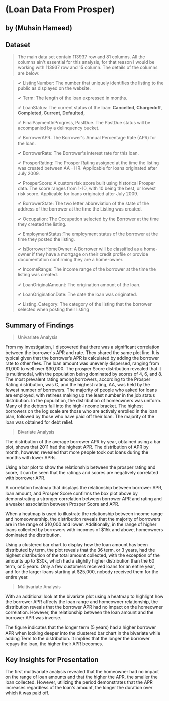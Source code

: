# (Loan Data From Prosper)
## by (Muhsin Hameed)


## Dataset

> The main data set contain 113937 row and 81 columns. All the columns ain't essential for this analysis, for that reason I would be working with 113937 row and 15 column. The details of the columns are below:

> <p> ✔ ListingNumber: The number that uniquely identifies the listing to the public as displayed on the website. </p>
> <p> ✔ Term: The length of the loan expressed in months. </p>
> <p> ✔ LoanStatus: The current status of the loan: <b> Cancelled, Chargedoff, Completed, Current, Defaulted,</b> </p>
> <p> ✔ FinalPaymentInProgress, PastDue. The PastDue status will be accompanied by a delinquency bucket.</p>
> <p> ✔ BorrowerAPR: The Borrower's Annual Percentage Rate (APR) for the loan. </p>
> <p> ✔ BorrowerRate: The Borrower's interest rate for this loan. </p>
> <p> ✔ ProsperRating: The Prosper Rating assigned at the time the listing was created between AA - HR. Applicable for loans originated after July 2009. </p>
> <p> ✔ ProsperScore: A custom risk score built using historical Prosper data. The score ranges from 1-10, with 10 being the best, or lowest risk score. Applicable for loans originated after July 2009. </p>
> <p> ✔ BorrowerState: The two letter abbreviation of the state of the address of the borrower at the time the Listing was created. </p>
> <p> ✔ Occupation: The Occupation selected by the Borrower at the time they created the listing. </p>
> <p> ✔ EmploymentStatus:The employment status of the borrower at the time they posted the listing. </p>
> <p> ✔ IsBorrowerHomeOwner: A Borrower will be classified as a home-owner if they have a mortgage on their credit profile or provide documentation confirming they are a home-owner. </p>
> <p> ✔ IncomeRange: The income range of the borrower at the time the listing was created. </p>
> <p> ✔ LoanOriginalAmount: The origination amount of the loan. </p>
> <p> ✔ LoanOriginationDate: The date the loan was originated. </p>
> <p> ✔ Listing_Category: The category of the listing that the borrower selected when posting their listing </p>


## Summary of Findings

> Univariate Analysis

From my investigation, I discovered that there was a significant correlation between the borrower's APR and rate. They shared the same plot line. It is typical given that the borrower’s APR is calculated by adding the borrower rate to other fees. The loan amount was unevenly dispersed, ranging from $1,000 to well over $30,000. The prosper Score distribution revealed that it is multimodal, with the population being dominated by scores of 4, 6, and 8. The most prevalent rating among borrowers, according to the Prosper Rating distribution, was C, and the highest rating, AA, was held by the fewest number of borrowers. The majority of people who asked for loans are employed, with retirees making up the least number in the job status distribution. In the population, the distribution of homeowners was uniform. Many of the debtors fall into the high-income bracket. The highest borrowers on the log scale are those who are actively enrolled in the loan plan, followed by those who have paid off their loan. The majority of the loan was obtained for debt relief.

> Bivariate Analysis

The distribution of the average borrower APR by year, obtained using a bar plot, shows that 2011 had the highest APR.  The distribution of APR by month, however, revealed that more people took out loans during the months with lower APRs.

Using a bar plot to show the relationship between the prosper rating and score, it can be seen that the ratings and scores are negatively correlated with borrower APR. 

A correlation heatmap that displays the relationship between borrower APR, loan amount, and Prosper Score confirms the box plot above by demonstrating a stronger correlation between borrower APR and rating and a weaker association between Prosper Score and APR.

When a heatmap is used to illustrate the relationship between income range and homeownership, the distribution reveals that the majority of borrowers are in the range of $10,000 and lower. Additionally, in the range of higher loans collected by borrowers with incomes of $15k and above, homeowners dominated the distribution.

Using a clustered bar chart to display how the loan amount has been distributed by term, the plot reveals that the 36 term, or 3 years, had the highest distribution of the total amount collected, with the exception of the amounts up to $30k, which had a slightly higher distribution than the 60 term, or 5 years. Only a few customers received loans for an entire year, and for the larger loans starting at $25,000, nobody received them for the entire year.

> Multivariate Analysis

With an additional look at the bivariate plot using a heatmap to highlight how the borrower APR affects the loan range and homeowner relationship, the distribution reveals that the borrower APR had no impact on the homeowner correlation. However, the relationship between the loan amount and the borrower APR was inverse.


The figure indicates that the longer term (5 years) had a higher borrower APR when looking deeper into the clustered bar chart in the bivariate while adding Term to the distribution. It implies that the longer the borrower repays the loan, the higher their APR becomes.




## Key Insights for Presentation

The first multivariate analysis revealed that the homeowner had no impact on the range of loan amounts and that the higher the APR, the smaller the loan collected. However, utilizing the period demonstrates that the APR increases regardless of the loan's amount, the longer the duration over which it was paid off.